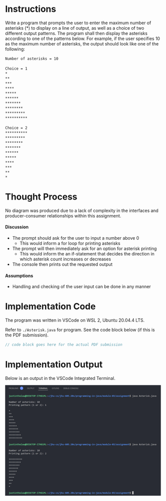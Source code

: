 # Instructions

Write a program that prompts the user to enter the maximum number of asterisks (*) to display on a
line of output, as well as a choice of two different output patterns. The program shall then display the
asterisks according to one of the patterns below. For example, if the user specifies 10 as the maximum
number of asterisks, the output should look like one of the following:
```
Number of asterisks = 10

Choice = 1
*
**
***
****
*****
******
*******
********
*********
**********

Choice = 2
**********
*********
********
*******
******
*****
****
***
**
*
```

# Thought Process
No diagram was produced due to a lack of complexity in the interfaces and producer-consumer relationships within this assignment.

#### Discussion
- The prompt should ask for the user to input a number above 0
    - This would inform a for loop for printing asterisks
- The prompt will then immediately ask for an option for asterisk printing
    - This would inform the an if-statement that decides the direction in which asterisk count increases or decreases
- The console then prints out the requested output

#### Assumptions
- Handling and checking of the user input can be done in any manner

# Implementation Code
The program was written in VSCode on WSL 2, Ubuntu 20.04.4 LTS.

Refer to `./Asterisk.java` for program. See the code block below (if this is the PDF submission).

```java
// code block goes here for the actual PDF submission
```

# Implementation Output
Below is an output in the VSCode Integrated Terminal.

<img src="./Asterisk-Completed.PNG" alt="./Asterisk-Completed.PNG">

